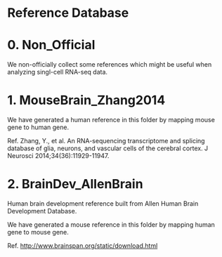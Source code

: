# Reference Database

# 0. Non_Official
We non-officially collect some references which might be useful when analyzing singl-cell RNA-seq data.

# 1. MouseBrain_Zhang2014
We have generated a human reference in this folder by mapping mouse gene to human gene.

Ref. Zhang, Y., et al. An RNA-sequencing transcriptome and splicing database of glia, neurons, and vascular cells of the cerebral cortex. J Neurosci 2014;34(36):11929-11947.


# 2. BrainDev_AllenBrain
Human brain development reference built from Allen Human Brain Development Database.

We have generated a mouse reference in this folder by mapping human gene to mouse gene.

Ref. http://www.brainspan.org/static/download.html
